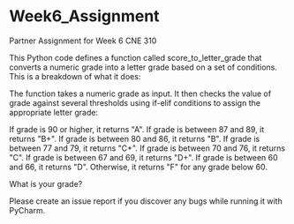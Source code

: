 # Week6_Assignment
Partner Assignment for Week 6 CNE 310

This Python code defines a function called score_to_letter_grade that converts a numeric grade into a letter grade based on a set of conditions. 
This is a breakdown of what it does:

The function takes a numeric grade as input.
It then checks the value of grade against several thresholds using if-elif conditions to assign the appropriate letter grade:

If grade is 90 or higher, it returns "A".
If grade is between 87 and 89, it returns "B+".
If grade is between 80 and 86, it returns "B".
If grade is between 77 and 79, it returns "C+".
If grade is between 70 and 76, it returns "C".
If grade is between 67 and 69, it returns "D+".
If grade is between 60 and 66, it returns "D".
Otherwise, it returns "F" for any grade below 60.

What is your grade?

Please create an issue report if you discover any bugs while running it with PyCharm.
